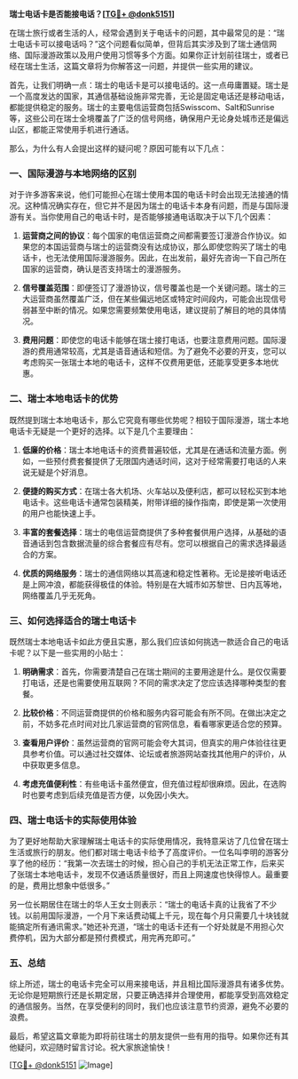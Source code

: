 **瑞士电话卡是否能接电话？[[TG💪+ @donk5151](https://t.me/s/donk5151)]**

在瑞士旅行或者生活的人，经常会遇到关于电话卡的问题，其中最常见的是：“瑞士电话卡可以接电话吗？”这个问题看似简单，但背后其实涉及到了瑞士通信网络、国际漫游政策以及用户使用习惯等多个方面。如果你正计划前往瑞士，或者已经在瑞士生活，这篇文章将为你解答这一问题，并提供一些实用的建议。

首先，让我们明确一点：瑞士的电话卡是可以接电话的。这一点毋庸置疑。瑞士是一个高度发达的国家，其通信基础设施非常完善，无论是固定电话还是移动电话，都能提供稳定的服务。瑞士的主要电信运营商包括Swisscom、Salt和Sunrise等，这些公司在瑞士全境覆盖了广泛的信号网络，确保用户无论身处城市还是偏远山区，都能正常使用手机进行通话。

那么，为什么有人会提出这样的疑问呢？原因可能有以下几点：

### **一、国际漫游与本地网络的区别**

对于许多游客来说，他们可能担心在瑞士使用本国的电话卡时会出现无法接通的情况。这种情况确实存在，但它并不是因为瑞士的电话卡本身有问题，而是与国际漫游有关。当你使用自己的电话卡时，是否能够接通电话取决于以下几个因素：

1. **运营商之间的协议**：每个国家的电信运营商之间都需要签订漫游合作协议。如果您的本国运营商与瑞士的运营商没有达成协议，那么即使您购买了瑞士的电话卡，也无法使用国际漫游服务。因此，在出发前，最好先咨询一下自己所在国家的运营商，确认是否支持瑞士的漫游服务。

2. **信号覆盖范围**：即便签订了漫游协议，信号覆盖也是一个关键问题。瑞士的三大运营商虽然覆盖广泛，但在某些偏远地区或特定时间段内，可能会出现信号弱甚至中断的情况。如果您需要频繁使用电话，建议提前了解目的地的具体情况。

3. **费用问题**：即使您的电话卡能够在瑞士接打电话，也要注意费用问题。国际漫游的费用通常较高，尤其是语音通话和短信。为了避免不必要的开支，您可以考虑购买一张瑞士本地的电话卡，这样不仅费用更低，还能享受更多本地优惠。

### **二、瑞士本地电话卡的优势**

既然提到瑞士本地电话卡，那么它究竟有哪些优势呢？相较于国际漫游，瑞士本地电话卡无疑是一个更好的选择。以下是几个主要理由：

1. **低廉的价格**：瑞士本地电话卡的资费普遍较低，尤其是在通话和流量方面。例如，一些预付费套餐提供了无限国内通话时间，这对于经常需要打电话的人来说无疑是个好消息。

2. **便捷的购买方式**：在瑞士各大机场、火车站以及便利店，都可以轻松买到本地电话卡。这些电话卡通常包装精美，附带详细的操作指南，即使是第一次使用的用户也能快速上手。

3. **丰富的套餐选择**：瑞士的电信运营商提供了多种套餐供用户选择，从基础的语音通话到包含数据流量的综合套餐应有尽有。您可以根据自己的需求选择最适合的方案。

4. **优质的网络服务**：瑞士的通信网络以其高速和稳定性著称。无论是接听电话还是上网冲浪，都能获得极佳的体验。特别是在大城市如苏黎世、日内瓦等地，网络覆盖几乎无死角。

### **三、如何选择适合的瑞士电话卡**

既然瑞士本地电话卡如此方便且实惠，那么我们应该如何挑选一款适合自己的电话卡呢？以下是一些实用的小贴士：

1. **明确需求**：首先，你需要清楚自己在瑞士期间的主要用途是什么。是仅仅需要打电话，还是也需要使用互联网？不同的需求决定了您应该选择哪种类型的套餐。

2. **比较价格**：不同运营商提供的价格和服务内容可能会有所不同。在做出决定之前，不妨多花点时间对比几家运营商的官网信息，看看哪家更适合您的预算。

3. **查看用户评价**：虽然运营商的官网可能会夸大其词，但真实的用户体验往往更具参考价值。可以通过社交媒体、论坛或者旅游网站查找其他用户的评价，从中获取更多信息。

4. **考虑充值便利性**：有些电话卡虽然便宜，但充值过程却很麻烦。因此，在选购时也要考虑到后续充值是否方便，以免因小失大。

### **四、瑞士电话卡的实际使用体验**

为了更好地帮助大家理解瑞士电话卡的实际使用情况，我特意采访了几位曾在瑞士生活或旅行的朋友。他们都对瑞士电话卡给予了高度评价。一位名叫李明的游客分享了他的经历：“我第一次去瑞士的时候，担心自己的手机无法正常工作，后来买了张瑞士本地电话卡，发现不仅通话质量很好，而且上网速度也快得惊人。最重要的是，费用比想象中低很多。”

另一位长期居住在瑞士的华人王女士则表示：“瑞士的电话卡真的让我省了不少钱。以前用国际漫游，一个月下来话费动辄上千元，现在每个月只需要几十块钱就能搞定所有通讯需求。”她还补充道，“瑞士的电话卡还有一个好处就是不用担心欠费停机，因为大部分都是预付费模式，用完再充即可。”

### **五、总结**

综上所述，瑞士的电话卡完全可以用来接电话，并且相比国际漫游具有诸多优势。无论你是短期旅行还是长期定居，只要正确选择并合理使用，都能享受到高效稳定的通信服务。当然，在享受便利的同时，我们也应该注意节约资源，避免不必要的浪费。

最后，希望这篇文章能为即将前往瑞士的朋友提供一些有用的指导。如果你还有其他疑问，欢迎随时留言讨论。祝大家旅途愉快！

[[TG💪+ @donk5151](https://t.me/s/donk5151) ![Image](https://i.postimg.cc/rwNCRYN7/Snipaste-2025-04-30-17-27-05.png)]
